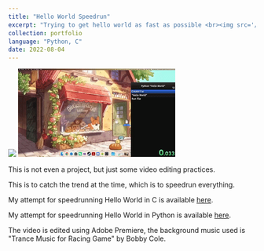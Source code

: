 ```yaml
---
title: "Hello World Speedrun"
excerpt: "Trying to get hello world as fast as possible <br><img src='/images/portfolio/hello-world-c.gif'>"
collection: portfolio
language: "Python, C"
date: 2022-08-04
---
```


<img src='/images/portfolio/hello-world-c.gif'>

<img src='/images/portfolio/hello-world-py.gif'>

This is not even a project, but just some video editing practices. 

This is to catch the trend at the time, which is to speedrun everything. 

My attempt for speedrunning Hello World in C is available [here](https://youtu.be/eTrYP3OegZ4). 

My attempt for speedrunning Hello World in Python is available [here](https://youtu.be/fmn7O-a_fic). 

The video is edited using Adobe Premiere, the background music used is "Trance Music for Racing Game" by Bobby Cole. 
